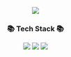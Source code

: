 
<p align="center"> <img src="https://capsule-render.vercel.app/api?type=waving&color=auto&height=200&section=header&text=seungwan&fontSize=90" /> </p>


<div align="center">
	<h3>📚 Tech Stack 📚</h3>
	<img src="https://img.shields.io/badge/python-0067A3?style=flat&logo=python&logoColor=white" />
	<img src="https://img.shields.io/badge/HTML5-E34F26?style=flat&logo=HTML5&logoColor=white" />
	<img src="https://img.shields.io/badge/CSS3-1572B6?style=flat&logo=CSS3&logoColor=white" />


</div>



<!--
**ds-seungwan/ds-seungwan** is a ✨ _special_ ✨ repository because its `README.md` (this file) appears on your GitHub profile.

Here are some ideas to get you started:

- 🔭 I’m currently working on ...
- 🌱 I’m currently learning ...
- 👯 I’m looking to collaborate on ...
- 🤔 I’m looking for help with ...
- 💬 Ask me about ...
- 📫 How to reach me: ...
- 😄 Pronouns: ...
- ⚡ Fun fact: ...
-->
